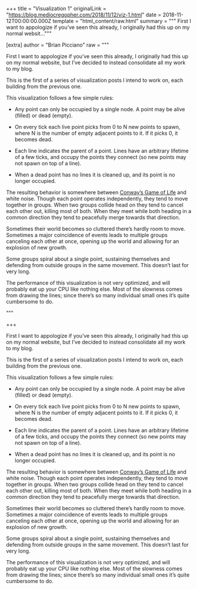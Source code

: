 
+++
title = "Visualization 1"
originalLink = "https://blog.mediocregopher.com/2018/11/12/viz-1.html"
date = 2018-11-12T00:00:00.000Z
template = "html_content/raw.html"
summary = """
First I want to appologize if you’ve seen this already, I originally had this up
on my normal websit..."""

[extra]
author = "Brian Picciano"
raw = """
<p>First I want to appologize if you’ve seen this already, I originally had this up
on my normal website, but I’ve decided to instead consolidate all my work to my
blog.</p>

<p>This is the first of a series of visualization posts I intend to work on, each
building from the previous one.</p>

<script src="/assets/viz/1/goog/base.js"></script>

<script src="/assets/viz/1/cljs_deps.js"></script>

<script>goog.require("viz.core");</script>

<p align="center"><canvas id="viz"></canvas></p>

<p>This visualization follows a few simple rules:</p>

<ul>
  <li>
    <p>Any point can only be occupied by a single node. A point may be alive (filled)
or dead (empty).</p>
  </li>
  <li>
    <p>On every tick each live point picks from 0 to N new points to spawn, where N is
the number of empty adjacent points to it. If it picks 0, it becomes dead.</p>
  </li>
  <li>
    <p>Each line indicates the parent of a point. Lines have an arbitrary lifetime of
a few ticks, and occupy the points they connect (so new points may not spawn
on top of a line).</p>
  </li>
  <li>
    <p>When a dead point has no lines it is cleaned up, and its point is no longer
occupied.</p>
  </li>
</ul>

<p>The resulting behavior is somewhere between <a href="https://en.wikipedia.org/wiki/Conway%27s_Game_of_Life">Conway’s Game of
Life</a> and white noise.
Though each point operates independently, they tend to move together in groups.
When two groups collide head on they tend to cancel each other out, killing most
of both. When they meet while both heading in a common direction they tend to
peacefully merge towards that direction.</p>

<p>Sometimes their world becomes so cluttered there’s hardly room to move.
Sometimes a major coincidence of events leads to multiple groups canceling each
other at once, opening up the world and allowing for an explosion of new growth.</p>

<p>Some groups spiral about a single point, sustaining themselves and defending
from outside groups in the same movement. This doesn’t last for very long.</p>

<p>The performance of this visualization is not very optimized, and will probably
eat up your CPU like nothing else. Most of the slowness comes from drawing the
lines; since there’s so many individual small ones it’s quite cumbersome to do.</p>"""

+++
<p>First I want to appologize if you’ve seen this already, I originally had this up
on my normal website, but I’ve decided to instead consolidate all my work to my
blog.</p>

<p>This is the first of a series of visualization posts I intend to work on, each
building from the previous one.</p>

<script src="/assets/viz/1/goog/base.js"></script>

<script src="/assets/viz/1/cljs_deps.js"></script>

<script>goog.require("viz.core");</script>

<p align="center"><canvas id="viz"></canvas></p>

<p>This visualization follows a few simple rules:</p>

<ul>
  <li>
    <p>Any point can only be occupied by a single node. A point may be alive (filled)
or dead (empty).</p>
  </li>
  <li>
    <p>On every tick each live point picks from 0 to N new points to spawn, where N is
the number of empty adjacent points to it. If it picks 0, it becomes dead.</p>
  </li>
  <li>
    <p>Each line indicates the parent of a point. Lines have an arbitrary lifetime of
a few ticks, and occupy the points they connect (so new points may not spawn
on top of a line).</p>
  </li>
  <li>
    <p>When a dead point has no lines it is cleaned up, and its point is no longer
occupied.</p>
  </li>
</ul>

<p>The resulting behavior is somewhere between <a href="https://en.wikipedia.org/wiki/Conway%27s_Game_of_Life">Conway’s Game of
Life</a> and white noise.
Though each point operates independently, they tend to move together in groups.
When two groups collide head on they tend to cancel each other out, killing most
of both. When they meet while both heading in a common direction they tend to
peacefully merge towards that direction.</p>

<p>Sometimes their world becomes so cluttered there’s hardly room to move.
Sometimes a major coincidence of events leads to multiple groups canceling each
other at once, opening up the world and allowing for an explosion of new growth.</p>

<p>Some groups spiral about a single point, sustaining themselves and defending
from outside groups in the same movement. This doesn’t last for very long.</p>

<p>The performance of this visualization is not very optimized, and will probably
eat up your CPU like nothing else. Most of the slowness comes from drawing the
lines; since there’s so many individual small ones it’s quite cumbersome to do.</p>
